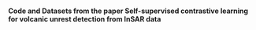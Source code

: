 #### Code and Datasets from the paper Self-supervised contrastive learning for volcanic unrest detection from InSAR data

